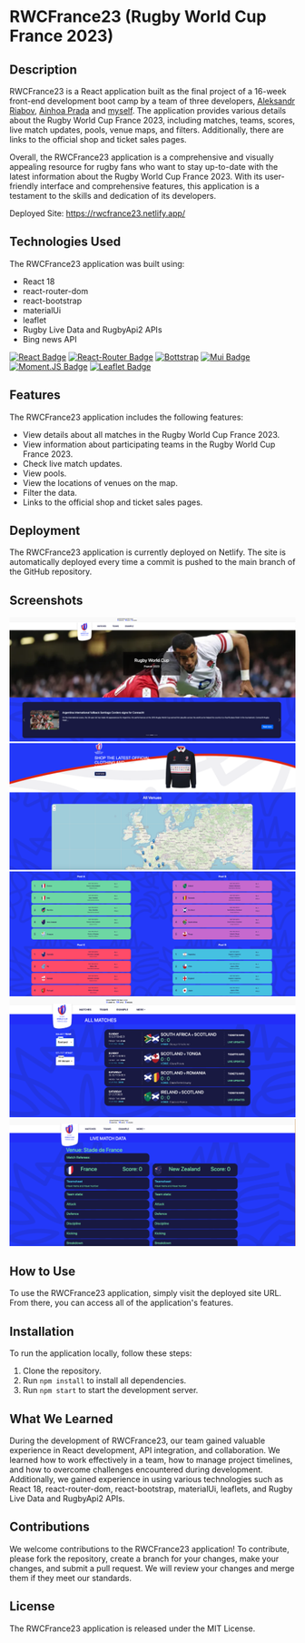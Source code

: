 # RWCFrance23 (Rugby World Cup France 2023)
## Description
RWCFrance23 is a React application built as the final project of a 16-week front-end development boot camp by a team of three developers, [Aleksandr Riabov](https://github.com/AleksandrRiabov), [Ainhoa Prada](https://github.com/nowinoa) and  [myself](https://github.com/AlanaBF). The application provides various details about the Rugby World Cup France 2023, including matches, teams, scores, live match updates, pools, venue maps, and filters. Additionally, there are links to the official shop and ticket sales pages.

Overall, the RWCFrance23 application is a comprehensive and visually appealing resource for rugby fans who want to stay up-to-date with the latest information about the Rugby World Cup France 2023. With its user-friendly interface and comprehensive features, this application is a testament to the skills and dedication of its developers.

Deployed Site: https://rwcfrance23.netlify.app/ 

## Technologies Used
The RWCFrance23 application was built using:

- React 18
- react-router-dom
- react-bootstrap
- materialUi
- leaflet
- Rugby Live Data and RugbyApi2 APIs
- Bing news API

[![React Badge](https://img.shields.io/badge/-React-61DBFB?style=for-the-badge&labelColor=black&logo=react&logoColor=61DBFB)](#)
[![React-Router Badge](https://img.shields.io/badge/React_Router-CA4245?style=for-the-badge&logo=react-router&logoColor=white)](#)
[![Bottstrap](https://img.shields.io/badge/Bootstrap-563D7C?style=for-the-badge&logo=bootstrap&logoColor=white)](#)
[![Mui Badge](https://img.shields.io/badge/Material%20UI-007FFF?style=for-the-badge&logo=mui&logoColor=white)](#)
[![Moment.JS Badge](https://img.shields.io/badge/-Moment.JS-black?style=for-the-badge)](#)
[![Leaflet Badge](https://img.shields.io/badge/-Leaflet-green?style=for-the-badge)](#)

## Features
The RWCFrance23 application includes the following features:
- View details about all matches in the Rugby World Cup France 2023.
- View information about participating teams in the Rugby World Cup France 2023.
- Check live match updates.
- View pools.
- View the locations of venues on the map.
- Filter the data.
- Links to the official shop and ticket sales pages.

## Deployment
The RWCFrance23 application is currently deployed on Netlify. The site is automatically deployed every time a commit is pushed to the main branch of the GitHub repository.

## Screenshots
![alt text](./src/assets/images/Screenshots/Screenshot-Home1.png)
![alt text](./src/assets/images/Screenshots/Screenshot-Home2.png)
![alt text](./src/assets/images/Screenshots/Screenshot-Teams.png)
![alt text](./src/assets/images/Screenshots/Screenshot-Matches-Schedule.png)
![alt text](./src/assets/images/Screenshots/Screenshot-Live-Updates.png)

## How to Use
To use the RWCFrance23 application, simply visit the deployed site URL. From there, you can access all of the application's features.

## Installation
To run the application locally, follow these steps:

1. Clone the repository.
2. Run `` npm install `` to install all dependencies.
3. Run `` npm start `` to start the development server.

## What We Learned
During the development of RWCFrance23, our team gained valuable experience in React development, API integration, and collaboration. We learned how to work effectively in a team, how to manage project timelines, and how to overcome challenges encountered during development. Additionally, we gained experience in using various technologies such as React 18, react-router-dom, react-bootstrap, materialUi, leaflets, and Rugby Live Data and RugbyApi2 APIs.


## Contributions
We welcome contributions to the RWCFrance23 application! To contribute, please fork the repository, create a branch for your changes, make your changes, and submit a pull request. We will review your changes and merge them if they meet our standards.

## License
The RWCFrance23 application is released under the MIT License.
